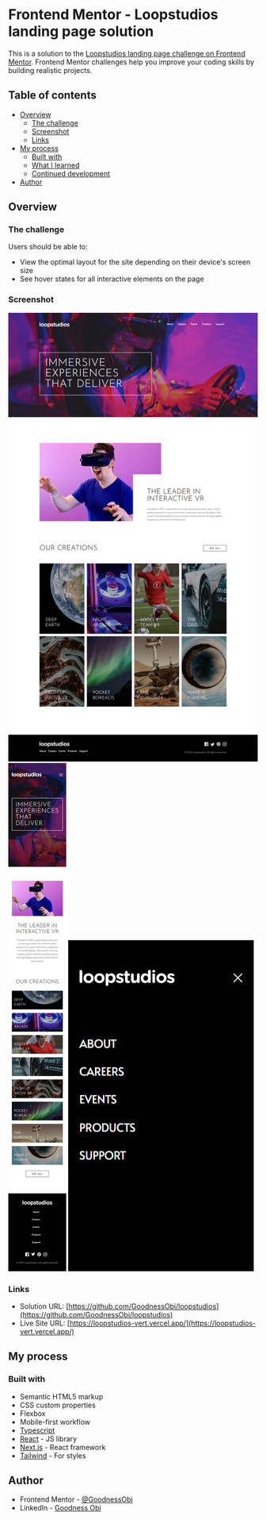 # Frontend Mentor - Loopstudios landing page solution

This is a solution to the [Loopstudios landing page challenge on Frontend Mentor](https://www.frontendmentor.io/challenges/loopstudios-landing-page-N88J5Onjw). Frontend Mentor challenges help you improve your coding skills by building realistic projects.

## Table of contents

- [Overview](#overview)
  - [The challenge](#the-challenge)
  - [Screenshot](#screenshot)
  - [Links](#links)
- [My process](#my-process)
  - [Built with](#built-with)
  - [What I learned](#what-i-learned)
  - [Continued development](#continued-development)
- [Author](#author)

## Overview

### The challenge

Users should be able to:

- View the optimal layout for the site depending on their device's screen size
- See hover states for all interactive elements on the page

### Screenshot

![Desktop View](./assets/loopstudios.png)
![Mobile View](./assets/loopstudios-mobile.png)
![Mobile Menu](./assets/loopstudios-mobile-menu.png)

### Links

- Solution URL: [https://github.com/GoodnessObi/loopstudios](https://github.com/GoodnessObi/loopstudios)
- Live Site URL: [https://loopstudios-vert.vercel.app/](https://loopstudios-vert.vercel.app/)

## My process

### Built with

- Semantic HTML5 markup
- CSS custom properties
- Flexbox
- Mobile-first workflow
- [Typescript](https://www.typescriptlang.org/docs/)
- [React](https://reactjs.org/) - JS library
- [Next.js](https://nextjs.org/) - React framework
- [Tailwind](https://tailwindui.com/) - For styles

## Author

- Frontend Mentor - [@GoodnessObi](https://www.frontendmentor.io/profile/GoodnessObi)
- LinkedIn - [Goodness Obi](https://www.linkedin.com/in/goodnessobi/)
